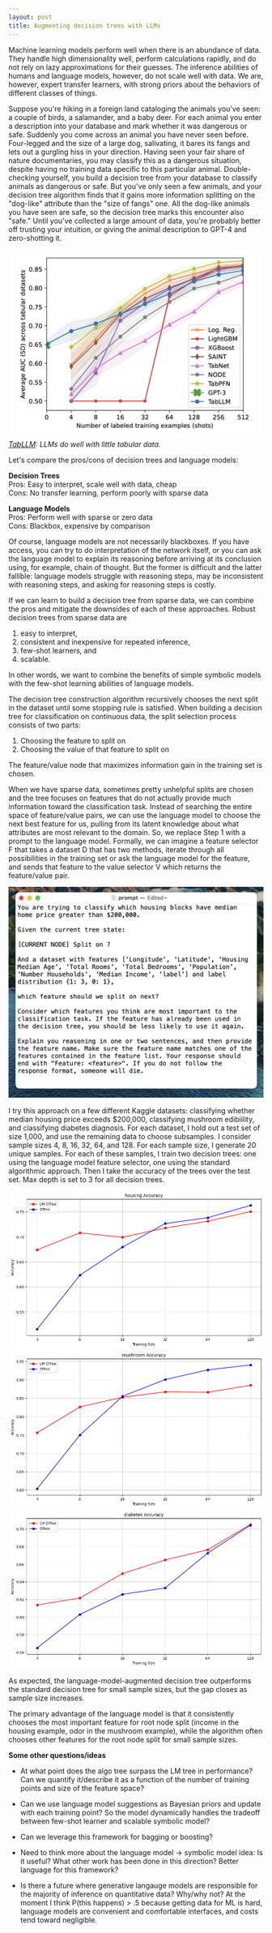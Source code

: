```yaml
---
layout: post
title: Augmenting decision trees with LLMs
---
```


Machine learning models perform well when there is an abundance of data. They handle high dimensionality well, perform calculations rapidly, and do not rely on lazy approximations for their guesses. The inference abilities of humans and language models, however, do not scale well with data. We are, however, expert transfer learners, with strong priors about the behaviors of different classes of things.

Suppose you're hiking in a foreign land cataloging the animals you've seen: a couple of birds, a salamander, and a baby deer. For each animal you enter a description into your database and mark whether it was dangerous or safe. Suddenly you come across an animal you have never seen before. Four-legged and the size of a large dog, salivating, it bares its fangs and lets out a gurgling hiss in your direction. Having seen your fair share of nature documentaries, you may classify this as a dangerous situation, despite having no training data specific to this particular animal. Double-checking yourself, you build a decision tree from your database to classify animals as dangerous or safe. But you've only seen a few animals, and your decision tree algorithm finds that it gains more information splitting on the "dog-like" attribute than the "size of fangs" one. All the dog-like animals you have seen are safe, so the decision tree marks this encounter also "safe." Until you've collected a large amount of data, you're probably better off trusting your intuition, or giving the animal description to GPT-4 and zero-shotting it.

![](/assets/tab-llm-1.png)
*[TabLLM](https://arxiv.org/abs/2210.10723): LLMs do well with little tabular data.*

Let's compare the pros/cons of decision trees and language models:

**Decision Trees**  
Pros: Easy to interpret, scale well with data, cheap  
Cons: No transfer learning, perform poorly with sparse data

**Language Models**  
Pros: Perform well with sparse or zero data  
Cons: Blackbox, expensive by comparison

Of course, language models are not necessarily blackboxes. If you have access, you can try to do interpretation of the network itself, or you can ask the language model to explain its reasoning before arriving at its conclusion using, for example, chain of thought. But the former is difficult and the latter fallible: language models struggle with reasoning steps, may be inconsistent with reasoning steps, and asking for reasoning steps is costly.

If we can learn to build a decision tree from sparse data, we can combine the pros and mitigate the downsides of each of these approaches. Robust decision trees from sparse data are

1. easy to interpret,
2. consistent and inexpensive for repeated inference,
3. few-shot learners, and
4. scalable.

In other words, we want to combine the benefits of simple symbolic models with the few-shot learning abilities of language models.

The decision tree construction algorithm recursively chooses the next split in the dataset until some stopping rule is satisfied. When building a decision tree for classification on continuous data, the split selection process consists of two parts:

1. Choosing the feature to split on
2. Choosing the value of that feature to split on

The feature/value node that  maximizes information gain in the training set is chosen.

When we have sparse data, sometimes pretty unhelpful splits are chosen and the tree focuses on features that do not actually provide much information toward the classification task. Instead of searching the entire space of feature/value pairs, we can use the language model to choose the next best feature for us, pulling from its latent knowledge about what attributes are most relevant to the domain. So, we replace Step 1 with a prompt to the language model. Formally, we can imagine a feature selector F that takes a dataset D that has two methods,  iterate through all possibilities in the training set or ask the language model for the feature, and sends that feature to the value selector V which returns the feature/value pair.

![](/assets/dtree-lm-prompt-1.png)

I try this approach on a few different Kaggle datasets: classifying whether median housing price exceeds $200,000, classifying mushroom edibiility, and classifying diabetes diagnosis. For each dataset, I hold out a test set of size 1,000, and use the remaining data to choose subsamples. I consider sample sizes 4, 8, 16, 32, 64, and 128. For each sample size, I generate 20 unique samples. For each of these samples, I train two decision trees: one using the language model feature selector, one using the standard algorithmic approach. Then I take the accuracy of the trees over the test set. Max depth is set to 3 for all decision trees.

![](/assets/llm-dtree-housing.png)
![](/assets/llm-dtree-mushroom.png)
![](/assets/llm-dtree-diabetes.png)

As expected, the language-model-augmented decision tree outperforms the standard decision tree for small sample sizes, but the gap closes as sample size increases.

The primary advantage of the language model is that it consistently chooses the most important feature for root node split (income in the housing example, odor in the mushroom example), while the algorithm often chooses other features for the root node split for small sample sizes.

**Some other questions/ideas**

- At what point does the algo tree surpass the LM tree in performance? Can we quantify it/describe it as a function of the number of training points and size of the feature space?

- Can we use language model suggestions as Bayesian priors and update with each training point? So the model dynamically handles the tradeoff between few-shot learner and scalable symbolic model?

- Can we leverage this framework for bagging or boosting?

- Need to think more about the language model -> symbolic model idea: Is it useful? What other work has been done in this direction? Better language for this framework?

- Is there a future where generative langauge models are responsible for the majority of inference on quantitative data? Why/why not? At the moment I think P(this happens) > .5 because getting data for ML is hard, language models are convenient and comfortable interfaces, and costs tend toward negligible.
